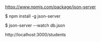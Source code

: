 https://www.npmjs.com/package/json-server

$ npm install -g json-server

$ json-server --watch db.json

http://localhost:3000/students
